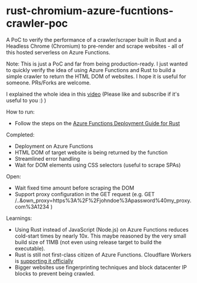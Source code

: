 # rust-chromium-azure-fucntions-crawler-poc
A PoC to verify the performance of a crawler/scraper built in Rust and a Headless Chrome (Chromium) to pre-render and scrape websites - all of this hosted serverless on Azure Functions.

Note:
This is just a PoC and far from being production-ready. I just wanted to quickly verify the idea of using Azure Functions and Rust to build a simple crawler to return the HTML DOM of websites. I hope it is useful for someone. PRs/Forks are welcome.

I explained the whole idea in this [video](https://www.youtube.com/watch?v=f6t7XnS3Rbs) (Please like and subscribe if it's useful to you :) )

How to run:
- Follow the steps on the [Azure Functions Deployment Guide for Rust](https://docs.microsoft.com/en-us/azure/azure-functions/create-first-function-vs-code-other?tabs=rust%2Cmacos)

Completed:
- Deployment on Azure Functions 
- HTML DOM of target website is being returned by the function
- Streamlined error handling
- Wait for DOM elements using CSS selectors (useful to scrape SPAs)

Open:
- Wait fixed time amount before scraping the DOM
- Support proxy configuration in the GET request (e.g. GET /..&own_proxy=https%3A%2F%2Fjohndoe%3Apassword%40my_proxy.com%3A1234 )

Learnings:
- Using Rust instead of JavaScript (Node.js) on Azure Functions reduces cold-start times by nearly 10x. This maybe reasoned by the very small build size of  11MB (not even using release target to build the executable).
- Rust is still not first-class citizen of Azure Functions. Cloudflare Workers is [supporting it officially](https://blog.cloudflare.com/workers-rust-sdk/) 
- Bigger websites use fingerprinting techniques and block datacenter IP blocks to prevent being crawled.
